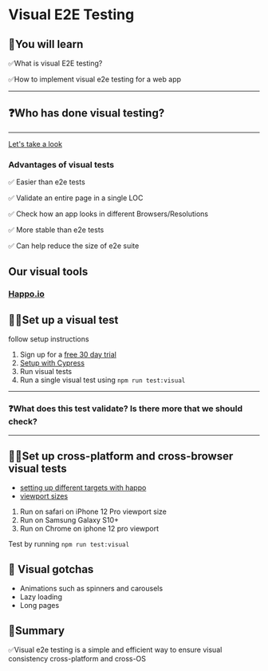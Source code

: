 # Visual E2E Testing

## 🧠You will learn

✅What is visual E2E testing?

✅How to implement visual e2e testing for a web app

---

## ❓Who has done visual testing?

---

[Let's take a look](visual-testing.pdf)

### Advantages of visual tests

✅ Easier than e2e tests

✅ Validate an entire page in a single LOC

✅ Check how an app looks in different Browsers/Resolutions

✅ More stable than e2e tests

✅ Can help reduce the size of e2e suite

## Our visual tools

### [Happo.io](https://happo.io/)

## 🏋️‍♀️Set up a visual test

follow setup instructions

1. Sign up for a [free 30 day trial](https://happo.io/signup?_aid=802)
2. [Setup with Cypress](https://docs.happo.io/docs/cypress)
3. Run visual tests
4. Run a single visual test using `npm run test:visual`

---

### ❓What does this test validate? Is there more that we should check?

---

## 🏋️‍♀️Set up cross-platform and cross-browser visual tests

- [setting up different targets with happo](https://docs.happo.io/docs/configuration#targets)
- [viewport sizes](https://viewportsizer.com/devices/)

1. Run on safari on iPhone 12 Pro viewport size
2. Run on Samsung Galaxy S10+
3. Run on Chrome on iphone 12 pro viewport

Test by running `npm run test:visual`

## 📝 Visual gotchas

- Animations such as spinners and carousels
- Lazy loading
- Long pages


## 📝Summary

✅Visual e2e testing is a simple and efficient way to ensure visual consistency cross-platform and cross-OS
